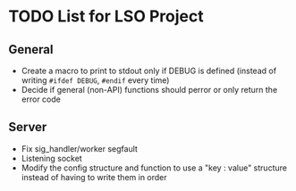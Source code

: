 # TODO List for LSO Project

## General
- Create a macro to print to stdout only if DEBUG is defined (instead of writing `#ifdef DEBUG`, `#endif` every time)
- Decide if general (non-API) functions should perror or only return the error code

## Server
- Fix sig_handler/worker segfault
- Listening socket
- Modify the config structure and function to use a "key : value" structure instead of having to write them in order
